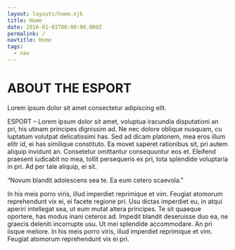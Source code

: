 ```yaml
---
layout: layouts/home.njk
title: Home
date: 2016-01-01T00:00:00.000Z
permalink: /
navtitle: Home
tags:
  - nav
---
```

# ABOUT THE <span class="yellow">ESPORT</span>
  <p class="litle-text">Lorem ipsum dolor sit amet consectetur adipiscing elit.</p>

ESPORT – Lorem ipsum dolor sit amet, voluptua iracundia disputationi an pri, his utinam principes dignissim ad. Ne nec dolore oblique nusquam, cu luptatum volutpat delicatissimi has. Sed ad dicam platonem, mea eros illum elitr id, ei has similique constituto. Ea movet saperet rationibus sit, pri autem aliquip invidunt an. Consetetur omittantur consequuntur eos et. Eleifend praesent iudicabit no mea, tollit persequeris ex pri, tota splendide voluptaria in pri. Ad per tale aliquip, ei sit.

<p class="font-B">“Novum blandit adolescens sea te. Ea eum cetero scaevola.”</p>

In his meis porro viris, illud imperdiet reprimique et vim. Feugiat atomorum reprehendunt vix ei, ei facete regione pri. Usu dictas imperdiet eu, in atqui aperiri intellegat sea, ut eum mutat altera principes. Te sit quaeque oportere, has modus inani ceteros ad. Impedit blandit deseruisse duo ea, ne graecis deleniti incorrupte usu. Ut mei splendide accommodare. An pri iisque meliore. In his meis porro viris, illud imperdiet reprimique et vim. Feugiat atomorum reprehendunt vix ei pri.